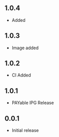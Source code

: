 ## 1.0.4

* Added

## 1.0.3

* Image added

## 1.0.2

* CI Added

## 1.0.1

* PAYable IPG Release

## 0.0.1

* Initial release

